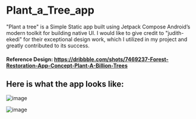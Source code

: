 # Plant_a_Tree_app

"Plant a tree" is a Simple Static app built using Jetpack Compose Android’s modern toolkit for building native UI.
I would like to give credit to "judith-ekedi" for their exceptional design work, which I utilized in my project and greatly contributed to its success.

#### Reference Design: https://dribbble.com/shots/7469237-Forest-Restoration-App-Concept-Plant-A-Billion-Trees

## Here is what the app looks like:

![image](https://user-images.githubusercontent.com/62145475/233852914-d205af49-a3a2-4b2f-9fc2-634bb135aeb7.png)

![image](https://user-images.githubusercontent.com/62145475/233852947-f1d6e60c-d2c9-4e76-80c6-85f974e9e270.png)


